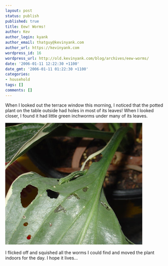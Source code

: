 ```yaml
---
layout: post
status: publish
published: true
title: Eew! Worms!
author: Kev
author_login: kyank
author_email: thatguy@kevinyank.com
author_url: https://kevinyank.com
wordpress_id: 16
wordpress_url: http://old.kevinyank.com/blog/archives/eew-worms/
date: '2006-01-11 12:22:30 +1100'
date_gmt: '2006-01-11 01:22:30 +1100'
categories:
- household
tags: []
comments: []
---
```

<p>When I looked out the terrace window this morning, I noticed that the potted plant on the table outside had holes in most of its leaves! When I looked closer, I found it had little green inchworms under many of its leaves.</p>
<p><img alt="Eew! Worms!" id="image18" title="Eew! Worms!" src="/assets/wp-content/uploads/2006/01/eww-worms.jpg" /></p>
<p>I flicked off and squished all the worms I could find and moved the plant indoors for the day. I hope it lives...</p>
